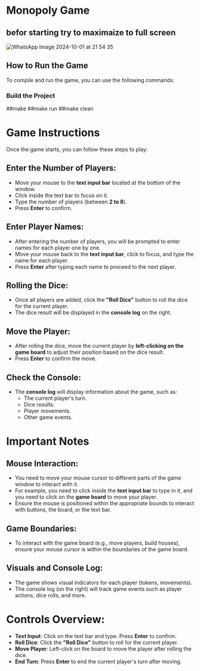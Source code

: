 # Monopoly Game
## befor starting try to maximaize to full screen
![WhatsApp Image 2024-10-01 at 21 54 35](https://github.com/user-attachments/assets/9a543efe-57a9-408a-8548-32f4fc2f6f17)

## How to Run the Game

To compile and run the game, you can use the following commands:

### Build the Project
##make
##make run
##make clean


# Game Instructions

Once the game starts, you can follow these steps to play:

## Enter the Number of Players:
- Move your mouse to the **text input bar** located at the bottom of the window.
- Click inside the text bar to focus on it.
- Type the number of players (between **2 to 8**).
- Press **Enter** to confirm.

## Enter Player Names:
- After entering the number of players, you will be prompted to enter names for each player one by one.
- Move your mouse back to the **text input bar**, click to focus, and type the name for each player.
- Press **Enter** after typing each name to proceed to the next player.

## Rolling the Dice:
- Once all players are added, click the **"Roll Dice"** button to roll the dice for the current player.
- The dice result will be displayed in the **console log** on the right.

## Move the Player:
- After rolling the dice, move the current player by **left-clicking on the game board** to adjust their position based on the dice result.
- Press **Enter** to confirm the move.

## Check the Console:
- The **console log** will display information about the game, such as:
  - The current player's turn.
  - Dice results.
  - Player movements.
  - Other game events.

# Important Notes

## Mouse Interaction:
- You need to move your mouse cursor to different parts of the game window to interact with it.
- For example, you need to click inside the **text input bar** to type in it, and you need to click on the **game board** to move your player.
- Ensure the mouse is positioned within the appropriate bounds to interact with buttons, the board, or the text bar.

## Game Boundaries:
- To interact with the game board (e.g., move players, build houses), ensure your mouse cursor is within the boundaries of the game board.

## Visuals and Console Log:
- The game shows visual indicators for each player (tokens, movements).
- The console log (on the right) will track game events such as player actions, dice rolls, and more.

# Controls Overview:
- **Text Input**: Click on the text bar and type. Press **Enter** to confirm.
- **Roll Dice**: Click the **"Roll Dice"** button to roll for the current player.
- **Move Player**: Left-click on the board to move the player after rolling the dice.
- **End Turn**: Press **Enter** to end the current player's turn after moving.
